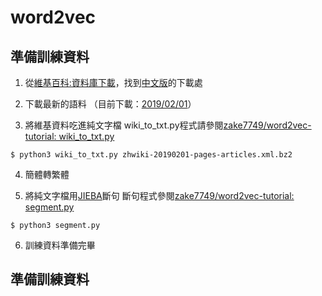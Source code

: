 # word2vec

## 準備訓練資料

1. 從<a href='https://zh.wikipedia.org/wiki/Wikipedia:%E6%95%B0%E6%8D%AE%E5%BA%93%E4%B8%8B%E8%BD%BD'>維基百科:資料庫下載</a>，找到<a href='https://dumps.wikimedia.org/zhwiki/'>中文版</a>的下載處

2. 下載最新的語料 （目前下載：<a href='https://dumps.wikimedia.org/zhwiki/20190201/zhwiki-20190201-pages-articles.xml.bz2'>2019/02/01</a>）

3. 將維基資料吃進純文字檔     wiki_to_txt.py程式請參閱<a href='https://github.com/zake7749/word2vec-tutorial/blob/master/wiki_to_txt.py'>zake7749/word2vec-tutorial: wiki_to_txt.py</a>

<pre><code>$ python3 wiki_to_txt.py zhwiki-20190201-pages-articles.xml.bz2 </code></pre>

4. 簡體轉繁體

5. 將純文字檔用<a href='https://github.com/fxsjy/jieba'>JIEBA</a>斷句   斷句程式參閱<a href='https://github.com/zake7749/word2vec-tutorial/blob/master/segment.py'>zake7749/word2vec-tutorial: segment.py</a>

<pre><code>$ python3 segment.py</code></pre>

6. 訓練資料準備完畢

## 準備訓練資料




